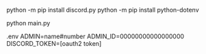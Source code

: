 python -m pip install discord.py
python -m pip install python-dotenv

python main.py

.env
	ADMIN=name#number
	ADMIN_ID=00000000000000000
	DISCORD_TOKEN=[oauth2 token]
